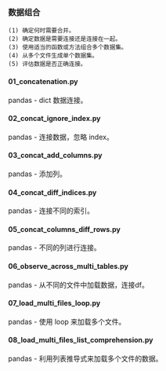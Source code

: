### 数据组合

```text
(1) 确定何时需要合并。
(2) 确定数据是需要连接还是连接在一起。
(3) 使用适当的函数或方法组合多个数据集。
(4) 从多个文件生成单个数据集。
(5) 评估数据是否正确连接。
```

#### 01_concatenation.py
pandas - dict 数据连接。

#### 02_concat_ignore_index.py
pandas - 连接数据，忽略 index。

#### 03_concat_add_columns.py
pandas - 添加列。

#### 04_concat_diff_indices.py
pandas - 连接不同的索引。

#### 05_concat_columns_diff_rows.py
pandas - 不同的列进行连接。

#### 06_observe_across_multi_tables.py
pandas - 从不同的文件中加载数据，连接df。

#### 07_load_multi_files_loop.py
pandas - 使用 loop 来加载多个文件。

#### 08_load_multi_files_list_comprehension.py
pandas - 利用列表推导式来加载多个文件的数据。

